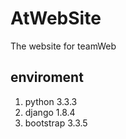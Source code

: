# AtWebSite

The website for teamWeb

## enviroment

1. python 3.3.3
2. django 1.8.4
3. bootstrap 3.3.5





